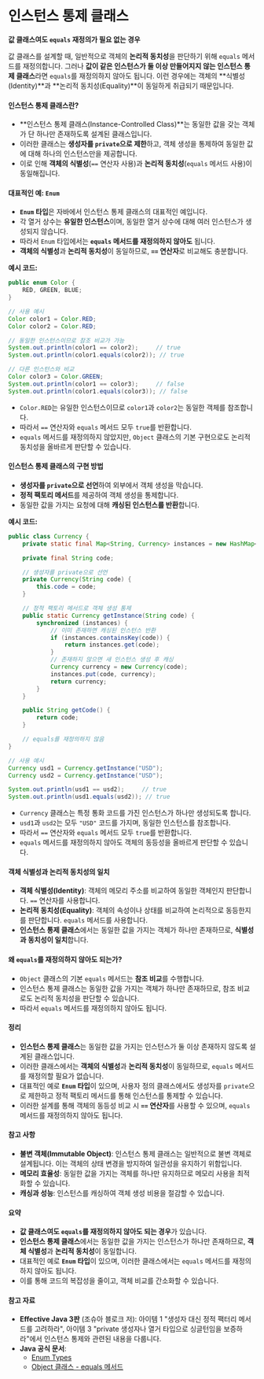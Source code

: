 # 인스턴스 통제 클래스

**값 클래스여도 `equals` 재정의가 필요 없는 경우**

값 클래스를 설계할 때, 일반적으로 객체의 **논리적 동치성**을 판단하기 위해 `equals` 메서드를 재정의합니다. 그러나 **값이 같은 인스턴스가 둘 이상 만들어지지 않는 인스턴스 통제 클래스**라면 `equals`를 재정의하지 않아도 됩니다. 이런 경우에는 객체의 \*\*식별성(Identity)\*\*과 \*\*논리적 동치성(Equality)\*\*이 동일하게 취급되기 때문입니다.

#### **인스턴스 통제 클래스란?**

* \*\*인스턴스 통제 클래스(Instance-Controlled Class)\*\*는 동일한 값을 갖는 객체가 단 하나만 존재하도록 설계된 클래스입니다.
* 이러한 클래스는 **생성자를 `private`으로 제한**하고, 객체 생성을 통제하여 동일한 값에 대해 하나의 인스턴스만을 제공합니다.
* 이로 인해 **객체의 식별성**(`==` 연산자 사용)과 **논리적 동치성**(`equals` 메서드 사용)이 동일해집니다.

#### **대표적인 예: `Enum`**

* **`Enum` 타입**은 자바에서 인스턴스 통제 클래스의 대표적인 예입니다.
* 각 열거 상수는 **유일한 인스턴스**이며, 동일한 열거 상수에 대해 여러 인스턴스가 생성되지 않습니다.
* 따라서 `Enum` 타입에서는 **`equals` 메서드를 재정의하지 않아도** 됩니다.
* **객체의 식별성**과 **논리적 동치성**이 동일하므로, **`==` 연산자**로 비교해도 충분합니다.

**예시 코드:**

```java
public enum Color {
    RED, GREEN, BLUE;
}

// 사용 예시
Color color1 = Color.RED;
Color color2 = Color.RED;

// 동일한 인스턴스이므로 참조 비교가 가능
System.out.println(color1 == color2);     // true
System.out.println(color1.equals(color2)); // true

// 다른 인스턴스와 비교
Color color3 = Color.GREEN;
System.out.println(color1 == color3);     // false
System.out.println(color1.equals(color3)); // false
```

* `Color.RED`는 유일한 인스턴스이므로 `color1`과 `color2`는 동일한 객체를 참조합니다.
* 따라서 `==` 연산자와 `equals` 메서드 모두 `true`를 반환합니다.
* `equals` 메서드를 재정의하지 않았지만, `Object` 클래스의 기본 구현으로도 논리적 동치성을 올바르게 판단할 수 있습니다.

#### **인스턴스 통제 클래스의 구현 방법**

* **생성자를 `private`으로 선언**하여 외부에서 객체 생성을 막습니다.
* **정적 팩토리 메서드**를 제공하여 객체 생성을 통제합니다.
* 동일한 값을 가지는 요청에 대해 **캐싱된 인스턴스를 반환**합니다.

**예시 코드:**

```java
public class Currency {
    private static final Map<String, Currency> instances = new HashMap<>();

    private final String code;

    // 생성자를 private으로 선언
    private Currency(String code) {
        this.code = code;
    }

    // 정적 팩토리 메서드로 객체 생성 통제
    public static Currency getInstance(String code) {
        synchronized (instances) {
            // 이미 존재하면 캐싱된 인스턴스 반환
            if (instances.containsKey(code)) {
                return instances.get(code);
            }
            // 존재하지 않으면 새 인스턴스 생성 후 캐싱
            Currency currency = new Currency(code);
            instances.put(code, currency);
            return currency;
        }
    }

    public String getCode() {
        return code;
    }

    // equals를 재정의하지 않음
}

// 사용 예시
Currency usd1 = Currency.getInstance("USD");
Currency usd2 = Currency.getInstance("USD");

System.out.println(usd1 == usd2);     // true
System.out.println(usd1.equals(usd2)); // true
```

* `Currency` 클래스는 특정 통화 코드를 가진 인스턴스가 하나만 생성되도록 합니다.
* `usd1`과 `usd2`는 모두 `"USD"` 코드를 가지며, 동일한 인스턴스를 참조합니다.
* 따라서 `==` 연산자와 `equals` 메서드 모두 `true`를 반환합니다.
* `equals` 메서드를 재정의하지 않아도 객체의 동등성을 올바르게 판단할 수 있습니다.

#### **객체 식별성과 논리적 동치성의 일치**

* **객체 식별성(Identity)**: 객체의 메모리 주소를 비교하여 동일한 객체인지 판단합니다. `==` 연산자를 사용합니다.
* **논리적 동치성(Equality)**: 객체의 속성이나 상태를 비교하여 논리적으로 동등한지를 판단합니다. `equals` 메서드를 사용합니다.
* **인스턴스 통제 클래스**에서는 동일한 값을 가지는 객체가 하나만 존재하므로, **식별성과 동치성이 일치**합니다.

#### **왜 `equals`를 재정의하지 않아도 되는가?**

* `Object` 클래스의 기본 `equals` 메서드는 **참조 비교**를 수행합니다.
* 인스턴스 통제 클래스는 동일한 값을 가지는 객체가 하나만 존재하므로, 참조 비교로도 논리적 동치성을 판단할 수 있습니다.
* 따라서 `equals` 메서드를 재정의하지 않아도 됩니다.

#### **정리**

* **인스턴스 통제 클래스**는 동일한 값을 가지는 인스턴스가 둘 이상 존재하지 않도록 설계된 클래스입니다.
* 이러한 클래스에서는 **객체의 식별성**과 **논리적 동치성**이 동일하므로, `equals` 메서드를 재정의할 필요가 없습니다.
* 대표적인 예로 **`Enum` 타입**이 있으며, 사용자 정의 클래스에서도 생성자를 `private`으로 제한하고 정적 팩토리 메서드를 통해 인스턴스를 통제할 수 있습니다.
* 이러한 설계를 통해 객체의 동등성 비교 시 **`==` 연산자**를 사용할 수 있으며, `equals` 메서드를 재정의하지 않아도 됩니다.

#### **참고 사항**

* **불변 객체(Immutable Object)**: 인스턴스 통제 클래스는 일반적으로 불변 객체로 설계됩니다. 이는 객체의 상태 변경을 방지하여 일관성을 유지하기 위함입니다.
* **메모리 효율성**: 동일한 값을 가지는 객체를 하나만 유지하므로 메모리 사용을 최적화할 수 있습니다.
* **캐싱과 성능**: 인스턴스를 캐싱하여 객체 생성 비용을 절감할 수 있습니다.

#### **요약**

* **값 클래스여도 `equals`를 재정의하지 않아도 되는 경우**가 있습니다.
* **인스턴스 통제 클래스**에서는 동일한 값을 가지는 인스턴스가 하나만 존재하므로, **객체 식별성**과 **논리적 동치성**이 동일합니다.
* 대표적인 예로 **`Enum` 타입**이 있으며, 이러한 클래스에서는 `equals` 메서드를 재정의하지 않아도 됩니다.
* 이를 통해 코드의 복잡성을 줄이고, 객체 비교를 간소화할 수 있습니다.

#### **참고 자료**

* **Effective Java 3판** (조슈아 블로크 저): 아이템 1 "생성자 대신 정적 팩터리 메서드를 고려하라", 아이템 3 "private 생성자나 열거 타입으로 싱글턴임을 보증하라"에서 인스턴스 통제와 관련된 내용을 다룹니다.
* **Java 공식 문서**:
  * [Enum Types](https://docs.oracle.com/javase/tutorial/java/javaOO/enum.html)
  * [Object 클래스 - equals 메서드](https://docs.oracle.com/javase/8/docs/api/java/lang/Object.html#equals-java.lang.Object-)
